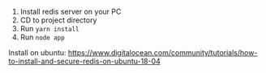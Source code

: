1. Install redis server on your PC
2. CD to project directory
3. Run `yarn install`
4. Run `node app`

Install on ubuntu:
https://www.digitalocean.com/community/tutorials/how-to-install-and-secure-redis-on-ubuntu-18-04

